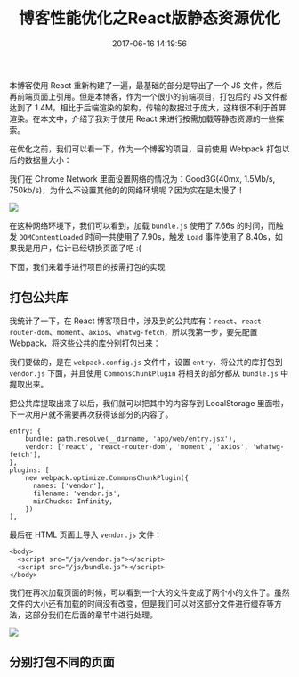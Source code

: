 ﻿---
title: 博客性能优化之React版静态资源优化
date: 2017-06-16 14:19:56
tags:
  - React
  - 性能优化
  - CSS
  - JavaScript
---

本博客使用 React 重新构建了一遍，最基础的部分是导出了一个 JS 文件，然后再前端页面上引用。但是本博客，作为一个很小的前端项目，打包后的 JS 文件都达到了 1.4M，相比于后端渲染的架构，传输的数据过于庞大，这样很不利于首屏渲染。在本文中，介绍了我对于使用 React 来进行按需加载等静态资源的一些探索。

<!--more-->

在优化之前，我们可以看一下，作为一个博客的项目，目前使用 Webpack 打包以后的数据量大小：

我们在 Chrome Network 里面设置网络的情况为：Good3G(40mx, 1.5Mb/s, 750kb/s)，为什么不设置其他的的网络环境呢？因为实在是太慢了！

![](http://ojt6zsxg2.bkt.clouddn.com/d615ce7ebd7b8ec1271b9b496bf7fbb2.png)

在这种网络环境下，我们可以看到，加载 `bundle.js` 使用了 7.66s 的时间，而触发 `DOMContentLoaded` 时间一共使用了 7.90s，触发 `Load` 事件使用了 8.40s，如果我是用户，估计已经切换页面了吧 :(

下面，我们来着手进行项目的按需打包的实现

## 打包公共库

我统计了一下，在 React 博客项目中，涉及到的公共库有：`react`、`react-router-dom`、`moment`、`axios`、`whatwg-fetch`，所以我第一步，要先配置 Webpack，将这些公共的库分别打包出来：

我们要做的，是在 `webpack.config.js` 文件中，设置 `entry`，将公共的库打包到 `vendor.js` 下面，并且使用 `CommonsChunkPlugin` 将相关的部分都从 `bundle.js` 中提取出来。

把公共库提取出来了以后，我们就可以把其中的内容存到 LocalStorage 里面啦，下一次用户就不需要再次获得该部分的内容了。

```
entry: {
    bundle: path.resolve(__dirname, 'app/web/entry.jsx'),
    vendor: ['react', 'react-router-dom', 'moment', 'axios', 'whatwg-fetch'],
},
plugins: [
    new webpack.optimize.CommonsChunkPlugin({
      names: ['vendor'],
      filename: 'vendor.js',
      minChucks: Infinity,
    })
],
```

最后在 HTML 页面上导入 `vendor.js` 文件：

```
<body>
  <script src="/js/vendor.js"></script>
  <script src="/js/bundle.js"></script>  
</body>
```

我们在再次加载页面的时候，可以看到一个大的文件变成了两个小的文件了。虽然文件的大小还有加载的时间没有改变，但是我们可以对这部分文件进行缓存等方法，这部分我们在后面的章节中进行处理。

![](http://ojt6zsxg2.bkt.clouddn.com/dd59fdb0822ae625101bf72e3524329d.png)

## 分别打包不同的页面




